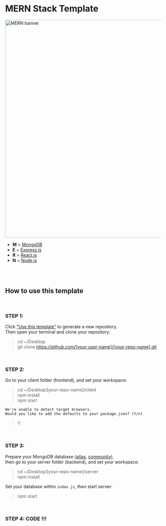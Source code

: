 # MERN Stack Template

<img src='https://github.com/belferink1996/MERN-template/blob/images/images/mern.jpeg' alt='MERN banner' width='700' />

- **M** = [MongoDB](https://www.mongodb.com)
- **E** = [Express.js](https://expressjs.com)
- **R** = [React.js](https://reactjs.org)
- **N** = [Node.js](https://nodejs.org)

<br />
<br />

## How to use this template

<br />

### STEP 1:

Click ["Use this template"](https://github.com/belferink1996/MERN-template/generate) to generate a new repository.<br />
Then open your terminal and clone your repository:

> cd ~/Desktop <br />
> git clone https://github.com/[your-user-name]/[your-repo-name].git

<br />

### STEP 2:

Go to your client folder (frontend), and set your workspace:

> cd ~/Desktop/[your-repo-name]/client <br />
> npm install <br />
> npm start

```
We're unable to detect target browsers.
Would you like to add the defaults to your package.json? (Y/n)
```

> Y

<br />

### STEP 3:

Prepare your MongoDB database ([atlas](https://www.mongodb.com/cloud/atlas), [community](https://github.com/belferink1996/MERN-template/wiki/Install-MongoDB-Community-Server-(MacOS))),<br />
then go to your server folder (backend), and set your workspace:

> cd ~/Desktop/[your-repo-name]/server <br />
> npm install <br />

Set your database within `index.js`, then start server:

> npm start

<br />

### STEP 4: CODE !!!
